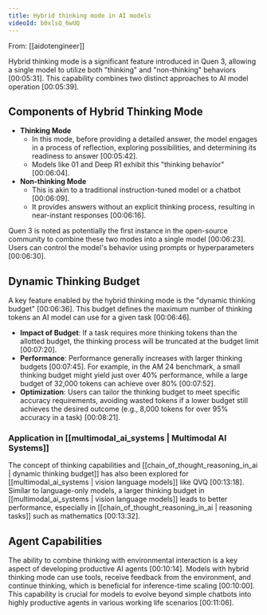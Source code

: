 ```yaml
---
title: Hybrid thinking mode in AI models
videoId: b0xlsQ_6wUQ
---
```


From: [[aidotengineer]] <br/> 

Hybrid thinking mode is a significant feature introduced in Quen 3, allowing a single model to utilize both "thinking" and "non-thinking" behaviors <a class="yt-timestamp" data-t="00:05:31">[00:05:31]</a>. This capability combines two distinct approaches to AI model operation <a class="yt-timestamp" data-t="00:05:39">[00:05:39]</a>.

## Components of Hybrid Thinking Mode

*   **Thinking Mode**
    *   In this mode, before providing a detailed answer, the model engages in a process of reflection, exploring possibilities, and determining its readiness to answer <a class="yt-timestamp" data-t="00:05:42">[00:05:42]</a>.
    *   Models like 01 and Deep R1 exhibit this "thinking behavior" <a class="yt-timestamp" data-t="00:06:04">[00:06:04]</a>.
*   **Non-thinking Mode**
    *   This is akin to a traditional instruction-tuned model or a chatbot <a class="yt-timestamp" data-t="00:06:09">[00:06:09]</a>.
    *   It provides answers without an explicit thinking process, resulting in near-instant responses <a class="yt-timestamp" data-t="00:06:16">[00:06:16]</a>.

Quen 3 is noted as potentially the first instance in the open-source community to combine these two modes into a single model <a class="yt-timestamp" data-t="00:06:23">[00:06:23]</a>. Users can control the model's behavior using prompts or hyperparameters <a class="yt-timestamp" data-t="00:06:30">[00:06:30]</a>.

## Dynamic Thinking Budget

A key feature enabled by the hybrid thinking mode is the "dynamic thinking budget" <a class="yt-timestamp" data-t="00:06:36">[00:06:36]</a>. This budget defines the maximum number of thinking tokens an AI model can use for a given task <a class="yt-timestamp" data-t="00:06:46">[00:06:46]</a>.

*   **Impact of Budget**: If a task requires more thinking tokens than the allotted budget, the thinking process will be truncated at the budget limit <a class="yt-timestamp" data-t="00:07:20">[00:07:20]</a>.
*   **Performance**: Performance generally increases with larger thinking budgets <a class="yt-timestamp" data-t="00:07:45">[00:07:45]</a>. For example, in the AM 24 benchmark, a small thinking budget might yield just over 40% performance, while a large budget of 32,000 tokens can achieve over 80% <a class="yt-timestamp" data-t="00:07:52">[00:07:52]</a>.
*   **Optimization**: Users can tailor the thinking budget to meet specific accuracy requirements, avoiding wasted tokens if a lower budget still achieves the desired outcome (e.g., 8,000 tokens for over 95% accuracy in a task) <a class="yt-timestamp" data-t="00:08:21">[00:08:21]</a>.

### Application in [[multimodal_ai_systems | Multimodal AI Systems]]

The concept of thinking capabilities and [[chain_of_thought_reasoning_in_ai | dynamic thinking budget]] has also been explored for [[multimodal_ai_systems | vision language models]] like QVQ <a class="yt-timestamp" data-t="00:13:18">[00:13:18]</a>. Similar to language-only models, a larger thinking budget in [[multimodal_ai_systems | vision language models]] leads to better performance, especially in [[chain_of_thought_reasoning_in_ai | reasoning tasks]] such as mathematics <a class="yt-timestamp" data-t="00:13:32">[00:13:32]</a>.

## Agent Capabilities

The ability to combine thinking with environmental interaction is a key aspect of developing productive AI agents <a class="yt-timestamp" data-t="00:10:14">[00:10:14]</a>. Models with hybrid thinking mode can use tools, receive feedback from the environment, and continue thinking, which is beneficial for inference-time scaling <a class="yt-timestamp" data-t="00:10:00">[00:10:00]</a>. This capability is crucial for models to evolve beyond simple chatbots into highly productive agents in various working life scenarios <a class="yt-timestamp" data-t="00:11:06">[00:11:06]</a>.